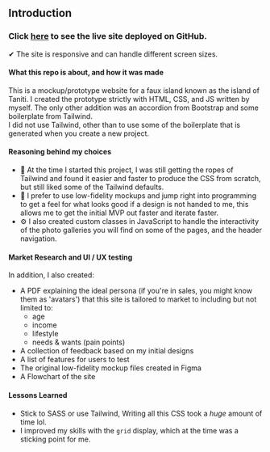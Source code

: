 
## Introduction
<h3>Click <a href="https://the-captain-william.github.io/taniti/build/index.html">here</a> to see the live site deployed on GitHub.</h3>
✔ The site is responsive and can handle different screen sizes.

#### What this repo is about, and how it was made
This is a mockup/prototype website for a faux island known as the island of Taniti. 
I created the prototype strictly with HTML, CSS, and JS written by myself. The only other addition was an accordion from Bootstrap and some boilerplate from Tailwind. <br>
I did not use Tailwind, other than to use some of the boilerplate that is generated when you create a new project. 

#### Reasoning behind my choices
- 🤔 At the time I started this project, I was still getting the ropes of Tailwind and found it easier and faster to produce the CSS from scratch, but still liked some of the Tailwind defaults. <br>
- 🚀 I prefer to use low-fidelity mockups and jump right into programming to get a feel for what looks good if a design is not handed to me, this allows me to get the initial MVP out faster and iterate faster. <br>
- ⚙  I also created custom classes in JavaScript to handle the interactivity of the photo galleries you will find on some of the pages, and the header navigation.

#### Market Research and UI / UX testing 
In addition, I also created:
- A PDF explaining the ideal persona (if you're in sales, you might  know them as 'avatars') that this site is tailored to market to including but not limited to:
  - age
  - income
  - lifestyle
  - needs & wants (pain points) 
- A collection of feedback based on my initial designs
- A list of features for users to test
- The original low-fidelity mockup files created in Figma
- A Flowchart of the site

#### Lessons Learned
- Stick to SASS or use Tailwind,  Writing all this CSS took a _huge_ amount of time lol.
- I improved my skills with the `grid` display, which at the time was a sticking point for me. 
